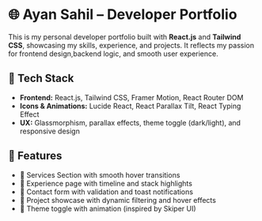 # 🌐 Ayan Sahil – Developer Portfolio

This is my personal developer portfolio built with **React.js** and **Tailwind CSS**, showcasing my skills, experience, and projects. It reflects my passion for frontend design,backend logic, and smooth user experience.

## 🚀 Tech Stack

- **Frontend:** React.js, Tailwind CSS, Framer Motion, React Router DOM
- **Icons & Animations:** Lucide React, React Parallax Tilt, React Typing Effect
- **UX:** Glassmorphism, parallax effects, theme toggle (dark/light), and responsive design

## 📂 Features

- 💼 Services Section with smooth hover transitions
- 🧠 Experience page with timeline and stack highlights
- 📱 Contact form with validation and toast notifications
- 📸 Project showcase with dynamic filtering and hover effects
- 🌙 Theme toggle with animation (inspired by Skiper UI)






